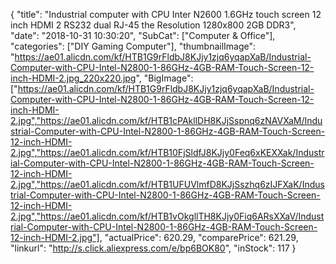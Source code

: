 {
	"title": "Industrial computer with CPU Inter N2600 1.6GHz  touch screen 12 inch HDMI 2 RS232 dual RJ-45 the Resolution 1280x800 2GB DDR3",
	"date": "2018-10-31 10:30:20",
	"SubCat": ["Computer & Office"],
	"categories": ["DIY Gaming Computer"],
	"thumbnailImage": "https://ae01.alicdn.com/kf/HTB1G9rFldbJ8KJjy1zjq6yqapXaB/Industrial-Computer-with-CPU-Intel-N2800-1-86GHz-4GB-RAM-Touch-Screen-12-inch-HDMI-2.jpg_220x220.jpg",
	"BigImage": ["https://ae01.alicdn.com/kf/HTB1G9rFldbJ8KJjy1zjq6yqapXaB/Industrial-Computer-with-CPU-Intel-N2800-1-86GHz-4GB-RAM-Touch-Screen-12-inch-HDMI-2.jpg","https://ae01.alicdn.com/kf/HTB1cPAkllDH8KJjSspnq6zNAVXaM/Industrial-Computer-with-CPU-Intel-N2800-1-86GHz-4GB-RAM-Touch-Screen-12-inch-HDMI-2.jpg","https://ae01.alicdn.com/kf/HTB10FjSldfJ8KJjy0Feq6xKEXXak/Industrial-Computer-with-CPU-Intel-N2800-1-86GHz-4GB-RAM-Touch-Screen-12-inch-HDMI-2.jpg","https://ae01.alicdn.com/kf/HTB1UFUVlmfD8KJjSszhq6zIJFXaK/Industrial-Computer-with-CPU-Intel-N2800-1-86GHz-4GB-RAM-Touch-Screen-12-inch-HDMI-2.jpg","https://ae01.alicdn.com/kf/HTB1vOkgllTH8KJjy0Fiq6ARsXXaV/Industrial-Computer-with-CPU-Intel-N2800-1-86GHz-4GB-RAM-Touch-Screen-12-inch-HDMI-2.jpg"],
	"actualPrice": 620.29,
	"comparePrice": 621.29,
	"linkurl": "http://s.click.aliexpress.com/e/bp6BOK80",
	"inStock": 117
}
